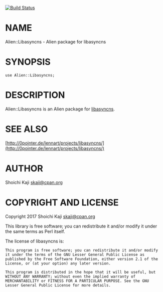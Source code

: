 [![Build Status](https://travis-ci.org/skaji/Alien-Libasyncns.svg?branch=master)](https://travis-ci.org/skaji/Alien-Libasyncns)

# NAME

Alien::Libasyncns - Alien package for libasyncns

# SYNOPSIS

    use Alien::Libasyncns;

# DESCRIPTION

Alien::Libasyncns is an Alien package for [libasyncns](http://0pointer.de/lennart/projects/libasyncns/).

# SEE ALSO

[http://0pointer.de/lennart/projects/libasyncns/](http://0pointer.de/lennart/projects/libasyncns/)

# AUTHOR

Shoichi Kaji <skaji@cpan.org>

# COPYRIGHT AND LICENSE

Copyright 2017 Shoichi Kaji <skaji@cpan.org>

This library is free software; you can redistribute it and/or modify
it under the same terms as Perl itself.

The license of libasyncns is:

    This program is free software; you can redistribute it and/or modify it under the terms of the GNU Lesser General Public License as published by the Free Software Foundation, either version 2.1 of the License, or (at your option) any later version.

    This program is distributed in the hope that it will be useful, but WITHOUT ANY WARRANTY; without even the implied warranty of MERCHANTABILITY or FITNESS FOR A PARTICULAR PURPOSE. See the GNU Lesser General Public License for more details.
